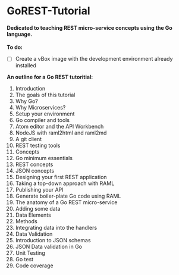 # GoREST-Tutorial
#### Dedicated to teaching REST micro-service concepts using the Go language.

**To do:**
- [ ] Create a vBox image with the development environment already installed

**An outline for a Go REST tutoritial:**
1. Introduction
  1. The goals of this tutorial
  2. Why Go?
  3. Why Microservices?
2. Setup your environment
  1. Go compiler and tools
  2. Atom editor and the API Workbench
  3. NodeJS with raml2html and raml2md
  4. A git client
  5. REST testing tools
3. Concepts
  1. Go minimum essentials
  2. REST concepts
  3. JSON concepts
4. Designing your first REST application
  1. Taking a top-down approach with RAML
  2. Publishing your API
  3. Generate boiler-plate Go code using RAML
  4. The anatomy of a Go REST micro-service
5. Adding some data
  1. Data Elements
  2. Methods
  3. Integrating data into the handlers
6. Data Validation
  1. Introduction to JSON schemas
  2. JSON Data validation in Go
7. Unit Testing
  1. Go test
  2. Code coverage
